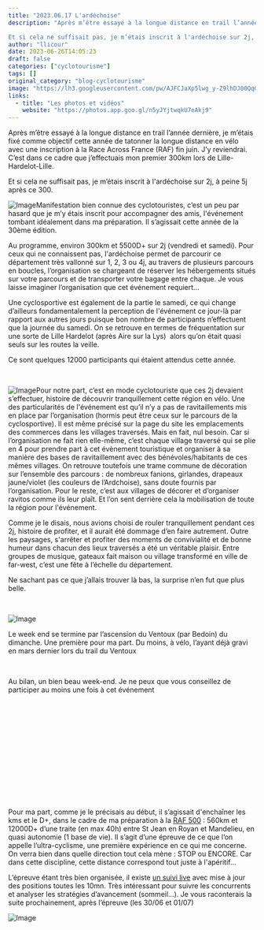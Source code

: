 ```yaml
---
title: "2023.06.17 L'ardéchoise"
description: "Après m’être essayé à la longue distance en trail l’année dernière, je m’étais fixé comme objectif cette année de tatonner la longue distance en vélo avec une inscription à la Race Across France (RAF) fin juin. J’y reviendrai. C’est dans ce cadre que j’effectuais mon premier 300km lors de Lille-Hardelot-Lille.

Et si cela ne suffisait pas, je m’étais inscrit à l'ardéchoise sur 2j, à peine 5j après ce 300."
author: "llicour"
date: 2023-06-26T14:05:23
draft: false
categories: ["cyclotourisme"]
tags: []
original_category: "blog-cyclotourisme"
image: "https://lh3.googleusercontent.com/pw/AJFCJaXp5lwg_y-Z9lhDJ00QqGUf1RwSAIXhYqDW9LP_PYVEQ7RFpIkHi-4BYVvXi-awQp4xQSOPVCnhZOw0C5Gl4esvQpaDb0gOm96lkiltmW0i2RAcImG6iZcVvHrIHsn7OIwDKc3A3LBfNpvR0sPoWWFTbQ=w1621-h912-s-no?authuser=0"
links:
  - title: "Les photos et vidéos"
    website: "https://photos.app.goo.gl/n5yJYjtwqkU7eAkj9"
---
```


Après m’être essayé à la longue distance en trail l’année dernière, je m’étais fixé comme objectif cette année de tatonner la longue distance en vélo avec une inscription à la Race Across France (RAF) fin juin. J’y reviendrai. C’est dans ce cadre que j’effectuais mon premier 300km lors de Lille-Hardelot-Lille.

Et si cela ne suffisait pas, je m’étais inscrit à l'ardéchoise sur 2j, à peine 5j après ce 300.

<!--more-->

![Image](https://lh3.googleusercontent.com/pw/AJFCJaXuyeQSNvnvebPvT8_fKpw7zvYsvIyngWI0aQ98Pxg4z8LeQI8kbnP8yMr5AfV7eAp6bP9j70nWMSdI0KHXY9wKoTrZ-g4z-zAIZ0FxWa_SoGVgjZRZisOJsWbPbmR85DCa6yCsFMYrn_Yi0i5QnhAzhw=w1216-h912-s-no?authuser=0)Manifestation bien connue des cyclotouristes, c’est un peu par hasard que je m’y étais inscrit pour accompagner des amis, l'événement tombant idéalement dans ma préparation. Il s’agissait cette année de la 30ème édition.

Au programme, environ 300km et 5500D+ sur 2j (vendredi et samedi). Pour ceux qui ne connaissent pas, l'ardéchoise permet de parcourir ce département très vallonné sur 1, 2, 3 ou 4j, au travers de plusieurs parcours en boucles, l’organisation se chargeant de réserver les hébergements situés sur votre parcours et de transporter votre bagage entre chaque. Je vous laisse imaginer l’organisation que cet événement requiert…

Une cyclosportive est également de la partie le samedi, ce qui change d’ailleurs fondamentalement la perception de l'événement ce jour-là par rapport aux autres jours puisque bon nombre de participants n’effectuent que la journée du samedi. On se retrouve en termes de fréquentation sur une sorte de Lille Hardelot (après Aire sur la Lys)&nbsp; alors qu’on était quasi seuls sur les routes la veille.

Ce sont quelques 12000 participants qui étaient attendus cette année.

&nbsp;

![Image](https://lh3.googleusercontent.com/pw/AJFCJaXp5lwg_y-Z9lhDJ00QqGUf1RwSAIXhYqDW9LP_PYVEQ7RFpIkHi-4BYVvXi-awQp4xQSOPVCnhZOw0C5Gl4esvQpaDb0gOm96lkiltmW0i2RAcImG6iZcVvHrIHsn7OIwDKc3A3LBfNpvR0sPoWWFTbQ=w1621-h912-s-no?authuser=0)Pour notre part, c’est en mode cyclotouriste que ces 2j devaient s’effectuer, histoire de découvrir tranquillement cette région en vélo. Une des particularités de l'événement est qu’il n’y a pas de ravitaillements mis en place par l’organisation (hormis peut être ceux sur le parcours de la cyclosportive). Il est même précisé sur la page du site les emplacements des commerces dans les villages traversés. Mais en fait, nul besoin. Car si l’organisation ne fait rien elle-même, c’est chaque village traversé qui se plie en 4 pour prendre part à cet évènement touristique et organiser à sa manière des bases de ravitaillement avec des bénévoles/habitants de ces mêmes villages. On retrouve toutefois une trame commune de décoration sur l’ensemble des parcours : de nombreux fanions, girlandes, drapeaux jaune/violet (les couleurs de l’Ardchoise), sans doute fournis par l’organisation. Pour le reste, c’est aux villages de décorer et d’organiser ravitos comme ils leur plaît. Et l’on sent derrière cela la mobilisation de toute la région pour l'événement.

Comme je le disais, nous avions choisi de rouler tranquillement pendant ces 2j, histoire de profiter, et il aurait été dommage d’en faire autrement. Outre les paysages, s'arrêter et profiter des moments de convivialité et de bonne humeur dans chacun des lieux traversés a été un véritable plaisir. Entre groupes de musique, gateaux fait maison ou village transformé en ville de far-west, c’est une fête à l’échelle du département.

Ne sachant pas ce que j’allais trouver là bas, la surprise n’en fut que plus belle.&nbsp;

&nbsp;

![Image](https://lh3.googleusercontent.com/pw/AJFCJaXrDjPROy_71UujDFWFiiZwzV1I3lbAGVciifNFwOBvYqmqvROgXID3YG00xBu3IK8PmZzYqS5QKSug9AOOU2wIfG8z45N_FbLjKKx1gjntArRD486QR7C2OHglx44o0PqRbpky0nXnEJKfIGI66yXv1g=w684-h912-s-no?authuser=0)

Le week end se termine par l’ascension du Ventoux (par Bedoin) du dimanche. Une première pour ma part. Du moins, à vélo, l’ayant déjà gravi en mars dernier lors du trail du Ventoux

&nbsp;

Au bilan, un bien beau week-end. Je ne peux que vous conseillez de participer au moins une fois à cet événement

&nbsp;

&nbsp;

&nbsp;

&nbsp;

&nbsp;

&nbsp;

&nbsp;

Pour ma part, comme je le précisais au début, il s’agissait d'enchaîner les kms et le D+, dans le cadre de ma préparation à la [RAF 500](https://france.raceacross.cc/) : 560km et 12000D+ d’une traite (en max 40h) entre St Jean en Royan et Mandelieu, en quasi autonomie (1 base de vie). Il s’agit d’une épreuve de ce que l’on appelle l’ultra-cyclisme, une première expérience en ce qui me concerne. On verra bien dans quelle direction tout cela mène : STOP ou ENCORE. Car dans cette discipline, cette distance correspond tout juste à l'apéritif…

L’épreuve étant très bien organisée, il existe [un suivi live](https://racemap.com/player/race-across-france_2023-06-12) avec mise à jour des positions toutes les 10mn. Très intéressant pour suivre les concurrents et analyser les stratégies d’avancement (sommeil…). Je vous raconterais la suite prochainement, après l’épreuve (les 30/06 et 01/07)

![Image](https://lh3.googleusercontent.com/pw/AJFCJaUT07rDHwhI3Xr1gjDxdWG4kOoHpKKlZbeW42tiKcsK7bzz4st6QQ_wbZgzjPa32jLHmy8Uu365kUKN7Hv6D1shxR3Za7ftbWScJeVLgmBx6m698Dt0fTOG4nbVRCz0Qa5B-lh9isBaFYtkBKv0NuPwxQ=w1509-h829-s-no?authuser=0)